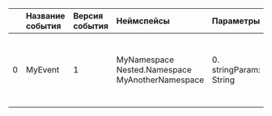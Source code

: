 | | Название события | Версия события | Неймспейсы | Параметры | Описание | Комментарий | Android | iOS | WebSmartTV |
|---:|:---|:---|:---|:---|:---|:---|:---|:---|:---|
|0|MyEvent|1|MyNamespace<br>Nested.Namespace<br>MyAnotherNamespace|0. stringParam: String<br>|Event description<br>0. stringParam - Параметр типа String<br>||В разработке https://your-tracker.com|В разработке https://your-tracker.com|В разработке https://your-tracker.com|
